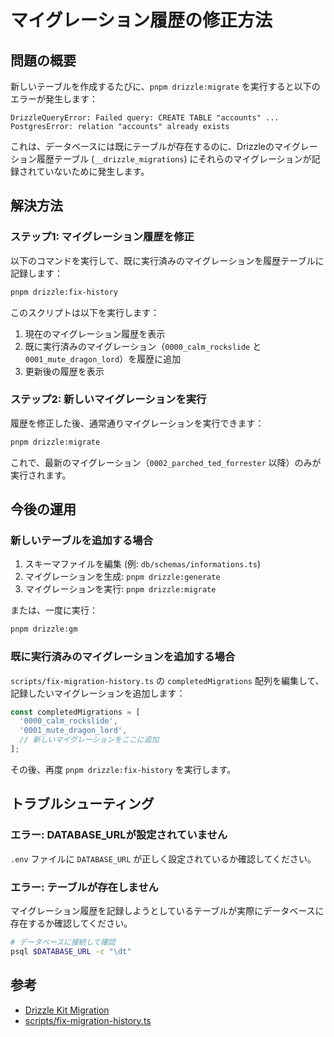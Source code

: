 # マイグレーション履歴の修正方法

## 問題の概要

新しいテーブルを作成するたびに、`pnpm drizzle:migrate` を実行すると以下のエラーが発生します：

```
DrizzleQueryError: Failed query: CREATE TABLE "accounts" ...
PostgresError: relation "accounts" already exists
```

これは、データベースには既にテーブルが存在するのに、Drizzleのマイグレーション履歴テーブル (`__drizzle_migrations`) にそれらのマイグレーションが記録されていないために発生します。

## 解決方法

### ステップ1: マイグレーション履歴を修正

以下のコマンドを実行して、既に実行済みのマイグレーションを履歴テーブルに記録します：

```bash
pnpm drizzle:fix-history
```

このスクリプトは以下を実行します：
1. 現在のマイグレーション履歴を表示
2. 既に実行済みのマイグレーション（`0000_calm_rockslide` と `0001_mute_dragon_lord`）を履歴に追加
3. 更新後の履歴を表示

### ステップ2: 新しいマイグレーションを実行

履歴を修正した後、通常通りマイグレーションを実行できます：

```bash
pnpm drizzle:migrate
```

これで、最新のマイグレーション（`0002_parched_ted_forrester` 以降）のみが実行されます。

## 今後の運用

### 新しいテーブルを追加する場合

1. スキーマファイルを編集 (例: `db/schemas/informations.ts`)
2. マイグレーションを生成: `pnpm drizzle:generate`
3. マイグレーションを実行: `pnpm drizzle:migrate`

または、一度に実行：

```bash
pnpm drizzle:gm
```

### 既に実行済みのマイグレーションを追加する場合

`scripts/fix-migration-history.ts` の `completedMigrations` 配列を編集して、記録したいマイグレーションを追加します：

```typescript
const completedMigrations = [
  '0000_calm_rockslide',
  '0001_mute_dragon_lord',
  // 新しいマイグレーションをここに追加
];
```

その後、再度 `pnpm drizzle:fix-history` を実行します。

## トラブルシューティング

### エラー: DATABASE_URLが設定されていません

`.env` ファイルに `DATABASE_URL` が正しく設定されているか確認してください。

### エラー: テーブルが存在しません

マイグレーション履歴を記録しようとしているテーブルが実際にデータベースに存在するか確認してください。

```bash
# データベースに接続して確認
psql $DATABASE_URL -c "\dt"
```

## 参考

- [Drizzle Kit Migration](https://orm.drizzle.team/kit-docs/commands#migration)
- [scripts/fix-migration-history.ts](./fix-migration-history.ts)
